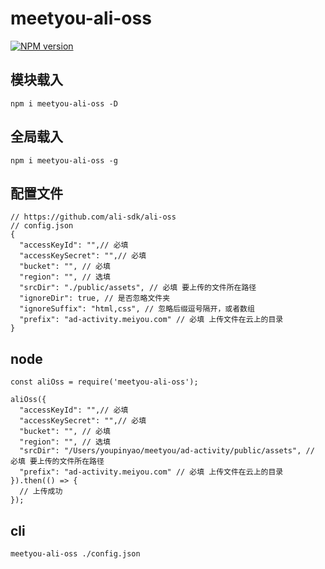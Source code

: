 # meetyou-ali-oss

[![NPM version][npm-image]][npm-url]

[npm-image]: https://img.shields.io/npm/v/meetyou-ali-oss.svg?style=flat-square
[npm-url]: https://www.npmjs.com/package/meetyou-ali-oss


## 模块载入
```
npm i meetyou-ali-oss -D
```

## 全局载入
```
npm i meetyou-ali-oss -g
```

## 配置文件
```
// https://github.com/ali-sdk/ali-oss
// config.json
{
  "accessKeyId": "",// 必填
  "accessKeySecret": "",// 必填
  "bucket": "", // 必填
  "region": "", // 选填
  "srcDir": "./public/assets", // 必填 要上传的文件所在路径
  "ignoreDir": true, // 是否忽略文件夹
  "ignoreSuffix": "html,css", // 忽略后缀逗号隔开，或者数组
  "prefix": "ad-activity.meiyou.com" // 必填 上传文件在云上的目录
}
```

## node

```
const aliOss = require('meetyou-ali-oss');

aliOss({
  "accessKeyId": "",// 必填
  "accessKeySecret": "",// 必填
  "bucket": "", // 必填
  "region": "", // 选填
  "srcDir": "/Users/youpinyao/meetyou/ad-activity/public/assets", // 必填 要上传的文件所在路径
  "prefix": "ad-activity.meiyou.com" // 必填 上传文件在云上的目录
}).then(() => {
  // 上传成功
});
```

## cli

```
meetyou-ali-oss ./config.json
```